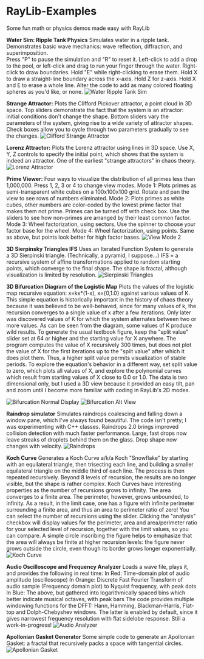 # RayLib-Examples
Some fun math or physics demos made easy with RayLib

<b>Water Sim: Ripple Tank Physics</b>
Simulates water in a ripple tank.  Demonstrates basic wave mechanics: wave reflection, diffraction, and superimposition.  
Press "P" to pause the simulation and "R" to reset it. Left-click to add a drop to the pool, or left-click and drag to run your finger through the water. Right-click to draw boundaries.  Hold "E" while right-clicking to erase them.  Hold X to draw a straight-line boundary across the x-axis.  Hold Z for z-axis.  Hold X and E to erase a whole line.  Alter the code to add as many colored floating spheres as you'd like, or none.
![Water Ripple Tank Sim](images/water1.png)

<b>Strange Attractor:</b>
Plots the Clifford Pickover attractor, a point cloud in 3D space.
Top sliders demonstrate the fact that the system is an attractor: initial conditions don't change the shape.
Bottom sliders vary the parameters of the system, giving rise to a wide variety of attractor shapes.
Check boxes allow you to cycle through two parameters gradually to see the changes.
![Clifford Strange Attractor](images/StrangeAttractor1.png)

<b>Lorenz Attractor:</b>
Plots the Lorenz attractor using lines in 3D space.  Use X, Y, Z controls to specify the initial point, which shows that the system is indeed an attractor.  One of the earliest "strange attractors" in chaos theory.
![Lorenz Attractor](images/Lorenz.png)

<b>Prime Viewer:</b>
Four ways to visualize the distribution of all primes less than 1,000,000.  Press 1, 2, 3 or 4 to change view modes.
Mode 1: Plots primes as semi-transparent white cubes on a 100x100x100 grid.  Rotate and pan the view to see rows of numbers eliminated.
Mode 2: Plots primes as white cubes, other numbers are color-coded by the lowest prime factor that makes them not prime.  Primes can be turned off with check box.  Use the sliders to see how non-primes are arranged by their least common factor.
Mode 3: Wheel factorization, using sectors.  Use the spinner to choose your factor base for the wheel.
Mode 4: Wheel factorization, using points.  Same as above, but points look better for high factor bases.
![View Mode 2](images/PrimeViewer2.png)

<b>3D Sierpinsky Triangles IFS</b>
Uses an Iterated Function System to generate a 3D Sierpinski triangle.  (Technically, a pyramid, I suppose...)
IFS = a recursive system of affine transformations applied to random starting points, which converge to the final shape.
The shape is fractal, although visualization is limited by resolution.
![Sierpinski Triangles](images/Sierpinski-Triangles1.png)

<b>3D Bifurcation Diagram of the Logistic Map</b>
Plots the values of the logistic map recursive equation: x=kx*(1-x), x={0,1.0} against various values of K.
This simple equation is historically important in the history of chaos theory because it was believed to be well-behaved, since for many values of k, the recursion converges to a single value of x after a few iterations.  Only later was discovered values of K for which the system alternates between two or more values.  As can be seen from the diagram, some values of K produce wild results.
To generate the usual textbook figure, keep the "split value" slider set at 64 or higher and the starting value for X anywhere.
The program computes the value of X recursively 300 times, but does not plot the value of X for the first iterations up to the "split value" after which it does plot them.  Thus, a higher split value permits visualization of stable periods.
To explore the equation's behavior in a different way, set split value to zero, which plots all values of X, and explore the polynomial curves which result from starting values of X close to 0.0 or 1.0.
The data is two dimensional only, but I used a 3D view because it provided an easy tilt, pan and zoom until I become more familiar with coding in RayLib's 2D modes.

![Bifurcation Normal Display](images/Bifurc1small.png) ![Bifurcation Alt View](images/Bifurc2small.png)

<b>Raindrop simulator</b>
Simulates raindrops coalescing and falling down a window pane, which I've always found beautiful.
The code isn't pretty; I was experimenting with C++ classes.  Raindrops 2.0 brings improved collision detection with much faster performance.  Large, fast drops now leave streaks of droplets behind them on the glass.  Drop shape now changes with velocity.
![Raindrops](images/raindrops2.png)

<b>Koch Curve</b>
Generates a Koch Curve a/k/a Koch "Snowflake" by starting with an equilateral triangle, then trisecting each line, and building a smaller equilateral triangle on the middle third of each line.  The process is then repeated recursively.  Beyond 8 levels of recursion, the results are no longer visible, but the shape is rather complex.  Koch Curves have interesting properties as the number of recursions grows to infinity.  The area converges to a finite area.  The perimeter, however, grows unbounded, to infinity.  As a result, in the limit case, one has a figure with infinite perimeter surrounding a finite area, and thus an area to perimeter ratio of zero!  You can select the number of recursions using the slider.  Clicking the "analysis" checkbox will display values for the perimeter, area and area/perimeter ratio for your selected level of recursion, together with the limit values, so you can compare. A simple circle inscribing the figure helps to emphasize that the area will always be finite at higher recursion levels: the figure never grows outside the circle, even though its border grows longer exponentially.
![Koch Curve](images/KochCurve1.png)

<b>Audio Oscilloscope and Frequency Analyzer</b>
Loads a wave file, plays it, and provides the following in real time:
In Red: Time-domain plot of audio amplitude (oscilloscope)
In Orange: Discrete Fast Fourier Transform of audio sample (Frequency domain plot) to Nyquist frequency, with peak dots
In Blue: The above, but gathered into logarithmically spaced bins which better indicate musical octaves, with peak bars
The code provides multiple windowing functions for the DFFT: Hann, Hamming, Blackman-Harris, Flat-top and Dolph-Chebyshev windows.  The latter is enabled by default, since it gives narrowest frequency resolution with flat sidelobe response.
Still a work-in-progress!
![Audio Analyzer](images/Audio2.png)

<b>Apollonian Gasket Generator</b>
Some simple code to generate an Apollonian Gasket: a fractal that recursively packs a space with tangential circles.
![Apollonian Gasket](images/ApollonianGasket.png)
